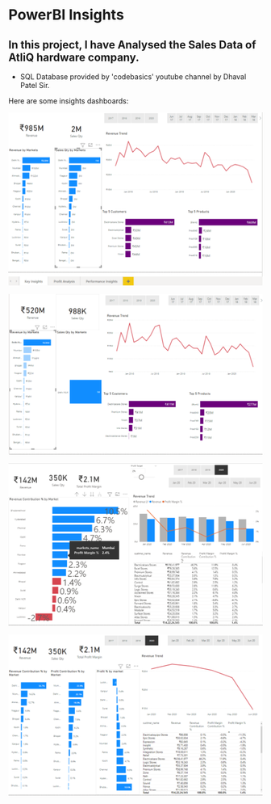 # PowerBI Insights

## In this project, I have Analysed the Sales Data of AtliQ hardware company. 

* SQL Database provided by 'codebasics' youtube channel by Dhaval Patel Sir.

Here are some insights dashboards:

![revenue trend](https://github.com/erkushagra/PowerBI_Insights/blob/main/Snaps/TRevenue.PNG)

![revenue by markets - Delhi](https://github.com/erkushagra/PowerBI_Insights/blob/main/Snaps/delhirevenue.PNG)

![performance insights](https://github.com/erkushagra/PowerBI_Insights/blob/main/Snaps/performanceinsights.PNG)

![profit analysis](https://github.com/erkushagra/PowerBI_Insights/blob/main/Snaps/profitanalysis.PNG)
